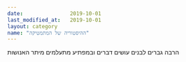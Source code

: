 ```yaml
---
date:               2019-10-01
last_modified_at:   2019-10-01
layout: category
name: "ההיסטוריה של המתמטיקה"
---
```

הרבה גברים לבנים עושים דברים ובמפתיע מתעלמים מיתר האנושות